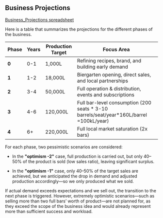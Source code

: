 ## Business Projections
[Business_Projections spreadsheet](https://docs.google.com/spreadsheets/d/1i1qvkoGsZDia1ozenOaS76aTAC3JZTy28vB54YDQDlE/edit?usp=sharing)

Here is a table that summarizes the projections for the different phases of the business.


| Phase  | Years  | Production Target | Focus Area |
|--------|--------|-----------------|----------------|
| **0**  | 0-1    | 1,000L | Refining recipes, brand, and building early demand |
| **1**  | 1-2    | 18,000L | Biergarten opening, direct sales, and local partnerships |
| **2**  | 3-4    | 50,000L | Full operation & distribution, events and subscriptions |
| **3**  | 4-6    | 120,000L |  Full bar-level consumption (200 seats * 3-10 barrels/seat/year*160L/barrel =100kL/year) |
| **4**  | 6+     | 220,000L | Full local market saturation (2x bars) |


For each phase, two pessimistic scenarios are considered:

- In the **"optimism -2"** case, full production is carried out, but only 40–50% of the product is sold (low sales ratio), leaving significant surplus.

- In the **"optimism -1"** case, only 40–50% of the target sales are achieved, but we anticipated the drop in demand and adjusted production accordingly—so we only produced what we sold.

If actual demand exceeds expectations and we sell out, the transition to the next phase is triggered. However, extremely optimistic scenarios—such as selling more than two full bars’ worth of product—are not planned for, as they exceed the scope of the business idea and would already represent more than sufficient success and workload.
